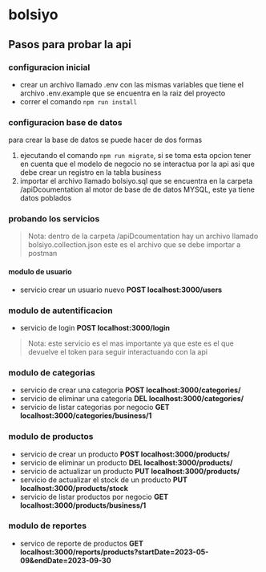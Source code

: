 # bolsiyo

## Pasos para probar la api

### configuracion inicial
- crear un archivo llamado .env con las mismas variables que tiene el archivo .env.example que se encuentra 
en la raiz del proyecto
- correr el comando ``` npm run install ```

### configuracion base de datos
para crear la base de datos se puede hacer de dos formas
1. ejecutando el comando ``` npm run migrate ```, si se toma esta opcion tener en cuenta que el modelo de negocio no se interactua por la 
api asi que debe crear un registro en la tabla business
2. importar el archivo llamado bolsiyo.sql que se encuentra en la carpeta /apiDcoumentation al motor de base de 
de datos MYSQL, este ya tiene datos poblados

### probando los servicios

> Nota: dentro de la carpeta /apiDcoumentation hay un archivo llamado bolsiyo.collection.json este es el archivo
> que se debe importar a postman


#### modulo de usuario
 - servicio crear un usuario nuevo **POST localhost:3000/users**

### modulo de autentificacion
- servicio de login **POST localhost:3000/login**
> Nota: este servicio es el mas importante ya que este es el que devuelve el token para seguir interactuando con la api

### modulo de categorias
- servicio de crear una categoria **POST localhost:3000/categories/**
- servicio de eliminar una categoria **DEL localhost:3000/categories/**
- servicio de listar categorias por negocio **GET localhost:3000/categories/business/1**

### modulo de productos
- servicio de crear un producto **POST localhost:3000/products/**
- servicio de eliminar un producto **DEL localhost:3000/products/**
- servicio de actualizar un producto **PUT localhost:3000/products/**
- servicio de actualizar el stock de un producto **PUT localhost:3000/products/stock**
- servicio de listar productos por negocio **GET localhost:3000/products/business/1**

### modulo de reportes
- servico de reporte de productos **GET localhost:3000/reports/products?startDate=2023-05-09&endDate=2023-09-30**

